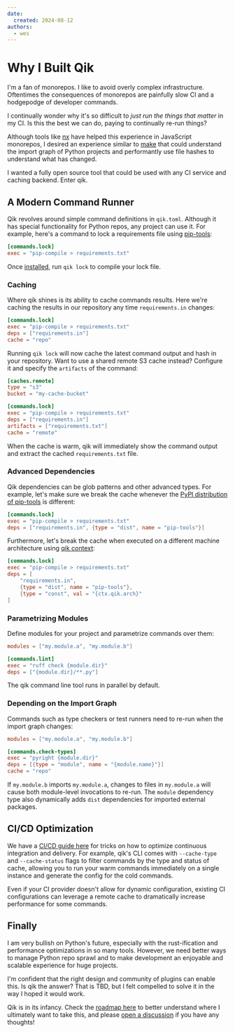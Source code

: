 ```yaml
---
date:
  created: 2024-08-12
authors:
  - wes
---
```


# Why I Built Qik

I'm a fan of monorepos. I like to avoid overly complex infrastructure. Oftentimes the consequences of monorepos are painfully slow CI and a hodgepodge of developer commands.

I continually wonder why it's so difficult to *just run the things that matter* in my CI. Is this the best we can do, paying to continually re-run things?

Although tools like [nx](https://nx.dev) have helped this experience in JavaScript monorepos, I desired an experience similar to [make](https://www.gnu.org/software/make/) that could understand the import graph of Python projects and performantly use file hashes to understand what has changed.

I wanted a fully open source tool that could be used with any CI service and caching backend. Enter qik.

<!-- more -->

## A Modern Command Runner

Qik revolves around simple command definitions in `qik.toml`. Although it has special functionality for Python repos, any project can use it. For example, here's a command to lock a requirements file using [pip-tools](https://github.com/jazzband/pip-tools):

```toml
[commands.lock]
exec = "pip-compile > requirements.txt"
```

Once [installed](../../guide.md#installation), run `qik lock` to compile your lock file.

### Caching

Where qik shines is its ability to cache commands results. Here we're caching the results in our repository any time `requirements.in` changes:

```toml
[commands.lock]
exec = "pip-compile > requirements.txt"
deps = ["requirements.in"]
cache = "repo"
```

Running `qik lock` will now cache the latest command output and hash in your repository. Want to use a shared remote S3 cache instead? Configure it and specify the `artifacts` of the command:

```toml
[caches.remote]
type = "s3"
bucket = "my-cache-bucket"

[commands.lock]
exec = "pip-compile > requirements.txt"
deps = ["requirements.in"]
artifacts = ["requirements.txt"]
cache = "remote"
```

When the cache is warm, qik will immediately show the command output and extract the cached `requirements.txt` file.

### Advanced Dependencies

Qik dependencies can be glob patterns and other advanced types. For example, let's make sure we break the cache whenever the [PyPI distribution of pip-tools](https://pypi.org/project/pip-tools/) is different:

```toml
[commands.lock]
exec = "pip-compile > requirements.txt"
deps = ["requirements.in", {type = "dist", name = "pip-tools"}]
```

Furthermore, let's break the cache when executed on a different machine architecture using [qik context](../../context.md):

```toml
[commands.lock]
exec = "pip-compile > requirements.txt"
deps = [
    "requirements.in",
    {type = "dist", name = "pip-tools"},
    {type = "const", val = "{ctx.qik.arch}"
]
```

### Parametrizing Modules

Define modules for your project and parametrize commands over them:

```toml
modules = ["my.module.a", "my.module.b"]

[commands.lint]
exec = "ruff check {module.dir}"
deps = ["{module.dir}/**.py"]
```

The qik command line tool runs in parallel by default.

### Depending on the Import Graph

Commands such as type checkers or test runners need to re-run when the import graph changes:

```toml
modules = ["my.module.a", "my.module.b"]

[commands.check-types]
exec = "pyright {module.dir}"
deps = [{type = "module", name = "{module.name}"}]
cache = "repo"
```

If `my.module.b` imports `my.module.a`, changes to files in `my.module.a` will cause both module-level invocations to re-run. The `module` dependency type also dynamically adds `dist` dependencies for imported external packages.

## CI/CD Optimization

We have a [CI/CD guide here](../../ci.md) for tricks on how to optimize continuous integration and delivery. For example, qik's CLI comes with `--cache-type` and `--cache-status` flags to filter commands by the type and status of cache, allowing you to run your warm commands immediately on a single instance and generate the config for the cold commands.

Even if your CI provider doesn't allow for dynamic configuration, existing CI configurations can leverage a remote cache to dramatically increase performance for some commands.

## Finally

I am very bullish on Python's future, especially with the rust-ification and performance optimizations in so many tools. However, we need better ways to manage Python repo sprawl and to make development an enjoyable and scalable experience for huge projects.

I'm confident that the right design and community of plugins can enable this. Is qik the answer? That is TBD, but I felt compelled to solve it in the way I hoped it would work.

Qik is in its infancy. Check the [roadmap here](../../roadmap.md) to better understand where I ultimately want to take this, and please [open a discussion](https://github.com/Opus10/qik/discussions) if you have any thoughts!
